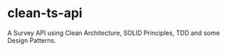# clean-ts-api

A Survey API using Clean Architecture, SOLID Principles, TDD and some Design Patterns.